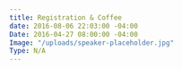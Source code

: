 ```yaml
---
title: Registration & Coffee
date: 2016-08-06 22:03:00 -04:00
Date: 2016-04-27 08:00:00 -04:00
Image: "/uploads/speaker-placeholder.jpg"
Type: N/A
---
```


